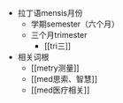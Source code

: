 - 拉丁语mensis月份
	- 学期semester（六个月）
	- 三个月trimester
		- [[tri三]]
- 相关词根
	- [[metry测量]]
	- [[med思索、智慧]]
	- [[med医疗相关]]
